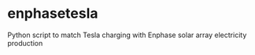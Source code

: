 # enphasetesla
Python script to match Tesla charging with Enphase solar array electricity production
